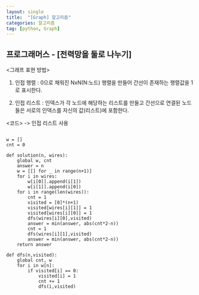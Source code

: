 ```yaml
---
layout: single
title:  "[Graph] 알고리즘"
categories: 알고리즘
tag: [python, Graph]
---
```


## 프로그래머스 - [전력망을 둘로 나누기]

<그래프 표현 방법>

1) 인접 행렬 : 0으로 채워진 NxN(N:노드) 행렬을 만들어 간선이 존재하는 행렬값을 1로 표시한다.

2) 인접 리스트 : 인덱스가 각 노드에 해당하는 리스트를 만들고 간선으로 연결된 노드들은 서로의 인덱스를 자신의 값(리스트)에 포함한다.


<코드>
-> 인접 리스트 사용

<pre>
<code>
w = []
cnt = 0

def solution(n, wires):
    global w, cnt
    answer = n
    w = [[] for _ in range(n+1)]
    for i in wires:
        w[i[0]].append(i[1])
        w[i[1]].append(i[0])
    for i in range(len(wires)):
        cnt = 1
        visited = [0]*(n+1)
        visited[wires[i][1]] = 1
        visited[wires[i][0]] = 1        
        dfs(wires[i][0],visited)
        answer = min(answer, abs(cnt*2-n))
        cnt = 1
        dfs(wires[i][1],visited)
        answer = min(answer, abs(cnt*2-n))
    return answer

def dfs(n,visited):
    global cnt, w
    for i in w[n]:
        if visited[i] == 0:
            visited[i] = 1
            cnt += 1
            dfs(i,visited)
</pre>
</code>